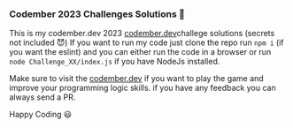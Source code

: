 ### Codember 2023 Challenges Solutions 🥇

This is my codember.dev 2023 [codember.dev](https://codember.dev/)challege solutions (secrets not included 😈)
If you want to run my code just clone the repo run `npm i` (if you want the eslint) and you can either run the code in
a browser or run `node Challenge_XX/index.js` if you have NodeJs installed.

Make sure to visit the [codember.dev](https://codember.dev/) if you want to play the game and improve your programming logic skills.
if you have any feedback you can always send a PR.

Happy Coding :smiley:

